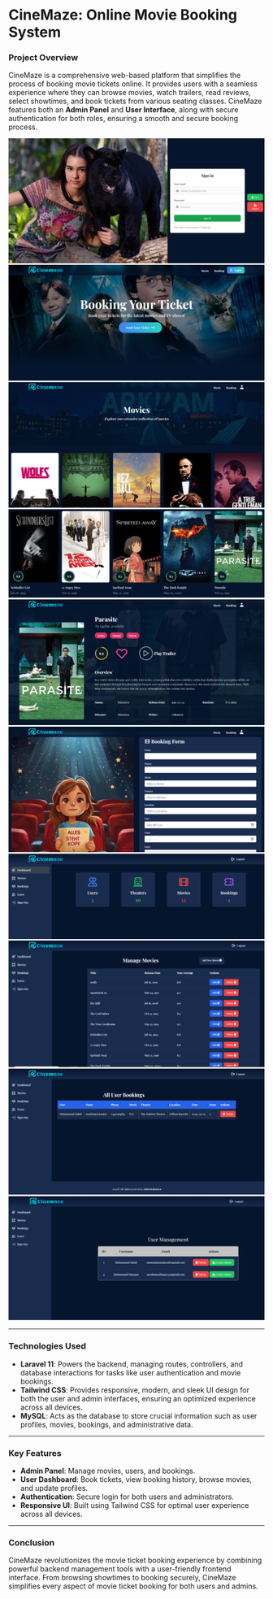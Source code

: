 # **CineMaze: Online Movie Booking System**

### **Project Overview**
CineMaze is a comprehensive web-based platform that simplifies the process of booking movie tickets online. It provides users with a seamless experience where they can browse movies, watch trailers, read reviews, select showtimes, and book tickets from various seating classes. CineMaze features both an **Admin Panel** and **User Interface**, along with secure authentication for both roles, ensuring a smooth and secure booking process.

![demo](https://github.com/zahidrahimoon/movie-app/blob/master/screenshots/1.PNG)
![demo](https://github.com/zahidrahimoon/movie-app/blob/master/screenshots/2.PNG)
![demo](https://github.com/zahidrahimoon/movie-app/blob/master/screenshots/3.PNG)
![demo](https://github.com/zahidrahimoon/movie-app/blob/master/screenshots/4.PNG)
![demo](https://github.com/zahidrahimoon/movie-app/blob/master/screenshots/5.PNG)
![demo](https://github.com/zahidrahimoon/movie-app/blob/master/screenshots/6.PNG)
![demo](https://github.com/zahidrahimoon/movie-app/blob/master/screenshots/7.PNG)
![demo](https://github.com/zahidrahimoon/movie-app/blob/master/screenshots/8.PNG)
![demo](https://github.com/zahidrahimoon/movie-app/blob/master/screenshots/9.PNG)
![demo](https://github.com/zahidrahimoon/movie-app/blob/master/screenshots/10.PNG)

---

### **Technologies Used**
- **Laravel 11**: Powers the backend, managing routes, controllers, and database interactions for tasks like user authentication and movie bookings.
- **Tailwind CSS**: Provides responsive, modern, and sleek UI design for both the user and admin interfaces, ensuring an optimized experience across all devices.
- **MySQL**: Acts as the database to store crucial information such as user profiles, movies, bookings, and administrative data.

---

### **Key Features**
- **Admin Panel**: Manage movies, users, and bookings.
- **User Dashboard**: Book tickets, view booking history, browse movies, and update profiles.
- **Authentication**: Secure login for both users and administrators.
- **Responsive UI**: Built using Tailwind CSS for optimal user experience across all devices.

---

### **Conclusion**
CineMaze revolutionizes the movie ticket booking experience by combining powerful backend management tools with a user-friendly frontend interface. From browsing showtimes to booking securely, CineMaze simplifies every aspect of movie ticket booking for both users and admins.
